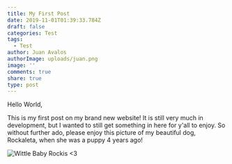```yaml
---
title: My First Post
date: 2019-11-01T01:39:33.784Z
draft: false
categories: Test
tags:
  - Test
author: Juan Avalos
authorImage: uploads/juan.png
image: ''
comments: true
share: true
type: post
---
```

Hello World,

This is my first post on my brand new website! It is still very much in development, but I wanted to still get something in here for y'all to enjoy. So without further ado, please enjoy this picture of my beautiful dog, Rockaleta, when she was a puppy 4 years ago!

![Wittle Baby Rockis <3](/uploads/babyrocka.jpg "Wittle Baby Rockis <3")
